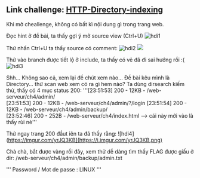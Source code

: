 ## Link challenge: [HTTP-Directory-indexing](https://www.root-me.org/en/Challenges/Web-Server/HTTP-Directory-indexing)

Khi mở cheallenge, không có bất kì nội dung gì trong trang web.

Đọc hint ở đề bài, ta thấy gợi ý mở source view (Ctrl+U)
![hdi1](https://imgur.com/9yqXfNz)

Thử nhấn Ctrl+U ta thấy source có comment:
![hdi2](https://imgur.com/vUEkySg)
<img src="https://imgur.com/vUEkySg">

Thử vào branch được tiết lộ ở include, ta thấy có vẻ đã đi sai hướng rồi :(
![hdi3](https://imgur.com/lFice5m)

Shh... Không sao cả, xem lại đề chút xem nào... Đề bài kêu mình là Directory... thử scan web xem có ra gì hem nào?
Ta dùng dirsearch kiếm thử, thấy có 4 mục status 200:
'''[23:51:53] 200 -   12KB - /web-serveur/ch4/admin/                           
[23:51:53] 200 -   12KB - /web-serveur/ch4/admin/?/login
[23:51:54] 200 -   12KB - /web-serveur/ch4/admin/backup/                                  
[23:52:46] 200 -  252B  - /web-serveur/ch4/index.html  --> cái này mới vào là thấy rùi nè'''

Thử ngay trang 200 đầut iên ta đã thấy rằng:
![hdi4](https://imgur.com/yrJQ3KB](https://i.imgur.com/yrJQ3KB.png)

Chà chà, bắt được vàng rồi đây, xem thử dễ dàng tìm thấy FLAG được giấu ở dir: /web-serveur/ch4/admin/backup/admin.txt

'''
Password / Mot de passe : LINUX
'''
